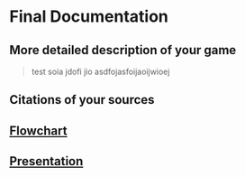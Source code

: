 # Final Documentation
## More detailed description of your game
> test soia jdofi jio
> asdfojasfoijaoijwioej
## Citations of your sources
## [Flowchart](https://drive.google.com/open?id=1ogES-TVaDJXcCu_GGn79NkZOdua8U1-f)
## [Presentation](https://docs.google.com/presentation/d/1gGt77toKl0WI5Zc6aegxlX0Fux8GhR480_d0RNt5Baw/edit?usp=sharing)
